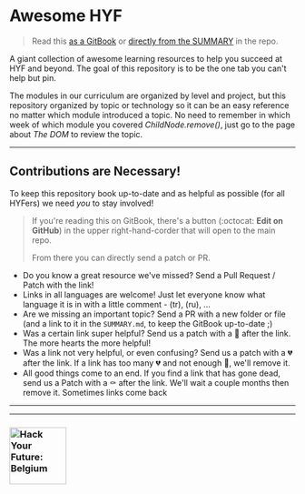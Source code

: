 # Awesome HYF

> Read this [as a GitBook](https://awesome.hackyourfuture.be) or [directly from the SUMMARY](./SUMMARY.md) in the repo.

A giant collection of awesome learning resources to help you succeed at HYF and beyond. The goal of this repository is to be the one tab you can't help but pin.

The modules in our curriculum are organized by level and project, but this repository organized by topic or technology so it can be an easy reference no matter which module introduced a topic.  No need to remember in which week of which module you covered _ChildNode.remove()_, just go to the page about _The DOM_ to review the topic.

---

## Contributions are Necessary!

To keep this repository book up-to-date and as helpful as possible (for all HYFers) we need _you_ to stay involved!


> If you're reading this on GitBook, there's a button (:octocat: __Edit on GitHub__) in the upper right-hand-corder that will open to the main repo.
>
> From there you can directly send a patch or PR.

* Do you know a great resource we've missed?  Send a Pull Request / Patch with the link!
* Links in all languages are welcome! Just let everyone know what language it is in with a little comment - (tr), (ru), ...
* Are we missing an important topic? Send a PR with a new folder or file (and a link to it in the `SUMMARY.md`, to keep the GitBook up-to-date ;)
* Was a certain link super helpful? Send us a patch with a :green_heart: after the link.  The more hearts the more helpful!
* Was a link not very helpful, or even confusing? Send us a patch with a :broken_heart: after the link. If a link has too many :broken_heart: and not enough :green_heart:, we'll remove it.
* All good things come to an end. If you find a link that has gone dead, send us a Patch with a :coffin: after the link.  We'll wait a couple months then remove it.  Sometimes links come back


---
---
### <a href="https://hackyourfuture.be" target="_blank"><img src="https://user-images.githubusercontent.com/18554853/63941625-4c7c3d00-ca6c-11e9-9a76-8d5e3632fe70.jpg" width="100" height="100" alt="Hack Your Future: Belgium"></a>
